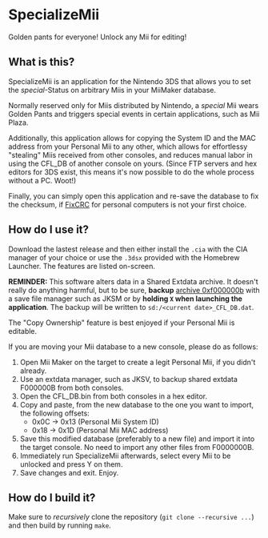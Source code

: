 # SpecializeMii

Golden pants for everyone!
Unlock any Mii for editing!

## What is this?

SpecializeMii is an application for the Nintendo 3DS that allows you to set the
*special*-Status on arbitrary Miis in your MiiMaker database.

Normally reserved only for Miis distributed by Nintendo, a *special* Mii wears
Golden Pants and triggers special events in certain applications, such as Mii
Plaza.

Additionally, this application allows for copying the System ID and the MAC address
from your Personal Mii to any other, which allows for effortlessy "stealing" Miis
received from other consoles, and reduces manual labor in using the CFL_DB
of another console on yours.
(Since FTP servers and hex editors for 3DS exist, this means it's now possible
to do the whole process without a PC. Woot!)

Finally, you can simply open this application and re-save the database to
fix the checksum, if [FixCRC](https://gbatemp.net/threads/tutorial-give-your-mii-gold-pants-and-use-it-for-streetpass.379146/page-24#post-6569186)
for personal computers is not your first choice.


## How do I use it?

Download the lastest release and then either install the `.cia` with the CIA
manager of your choice or use the `.3dsx` provided with the Homebrew Launcher.
The features are listed on-screen.

**REMINDER:** This software alters data in a Shared Extdata archive. It doesn't
really do anything harmful, but to be sure, **backup**
[archive 0xf000000b](https://www.3dbrew.org/wiki/Extdata#NAND_Shared_Extdata)
with a save file manager such as JKSM or by **holding `X` when launching the
application**. The backup will be written to `sd:/<current date>_CFL_DB.dat`.

The "Copy Ownership" feature is best enjoyed if your Personal Mii is editable.

If you are moving your Mii database to a new console, please do as follows:

1. Open Mii Maker on the target to create a legit Personal Mii, if you
   didn't already.
2. Use an extdata manager, such as JKSV, to backup shared extdata F000000B
   from both consoles.
3. Open the CFL_DB.bin from both consoles in a hex editor.
4. Copy and paste, from the new database to the one you want to import,
   the following offsets:
   * 0x0C → 0x13 (Personal Mii System ID)
   * 0x18 → 0x1D (Personal Mii MAC address)
5. Save this modified database (preferably to a new file) and import it
   into the target console. No need to import any other files from F0000000B.
6. Immediately run SpecializeMii afterwards, select every Mii to be unlocked
   and press Y on them.
7. Save changes and exit. Enjoy.


## How do I build it?

Make sure to *recursively* clone the repository (`git clone --recursive ...`)
and then build by running `make`.
